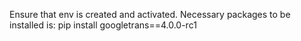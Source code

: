 Ensure that env is created and activated.
Necessary packages to be installed is: pip install googletrans==4.0.0-rc1
